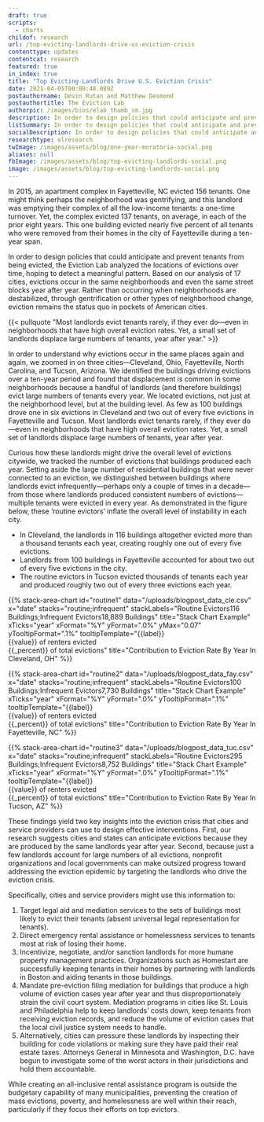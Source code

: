 ```yaml
---
draft: true
scripts:
  - charts
childof: research
url: /top-evicting-landlords-drive-us-eviction-crisis
contenttype: updates
contentcat: research
featured: true
in_index: true
title: "Top Evicting Landlords Drive U.S. Eviction Crisis"
date: 2021-04-05T00:00:40.089Z
postauthorname: Devin Rutan and Matthew Desmond
postauthortitle: The Eviction Lab
authorpic: /images/bios/elab_thumb_sm.jpg
description: In order to design policies that could anticipate and prevent tenants from being evicted, the Eviction Lab analyzed the locations of evictions over time, hoping to detect a meaningful pattern.
listSummary: In order to design policies that could anticipate and prevent tenants from being evicted, the Eviction Lab analyzed the locations of evictions over time, hoping to detect a meaningful pattern. Based on our analysis of 17 cities, evictions occur in the same neighborhoods and even the same street blocks year after year.
socialDescription: In order to design policies that could anticipate and prevent tenants from being evicted, the Eviction Lab analyzed the locations of evictions over time, hoping to detect a meaningful pattern.
researchtype: elresearch
twImage: /images/assets/blog/one-year-moratoria-social.png
aliases: null
fbImage: /images/assets/blog/top-evicting-landlords-social.png
image: /images/assets/blog/top-evicting-landlords-social.png
---
```


In 2015, an apartment complex in Fayetteville, NC evicted 156 tenants. One might think perhaps the neighborhood was gentrifying, and this landlord was emptying their complex of all the low-income tenants: a one-time turnover. Yet, the complex evicted 137 tenants, on average, in each of the prior eight years. This one building evicted nearly five percent of all tenants who were removed from their homes in the city of Fayetteville during a ten-year span.

In order to design policies that could anticipate and prevent tenants from being evicted, the Eviction Lab analyzed the locations of evictions over time, hoping to detect a meaningful pattern. Based on our analysis of 17 cities, evictions occur in the same neighborhoods and even the same street blocks year after year. Rather than occurring when neighborhoods are destabilized, through gentrification or other types of neighborhood change, eviction remains the status quo in pockets of American cities.

{{< pullquote "Most landlords evict tenants rarely,  if they ever  do—even in neighborhoods that have high overall eviction rates. Yet, a small set of landlords displace large numbers of tenants, year after year." >}}

In order to understand why evictions occur in the same places again and again, we zoomed in on three cities—Cleveland, Ohio, Fayetteville, North Carolina, and Tucson, Arizona. We identified the buildings driving evictions over a ten-year period and found that displacement is common in some neighborhoods because a handful of landlords (and therefore buildings) evict large numbers of tenants every year. We located evictions, not just at the neighborhood level, but at the building level. As few as 100 buildings drove one in six evictions in Cleveland and two out of every five evictions in Fayetteville and Tucson. Most landlords evict tenants rarely, if they ever do—even in neighborhoods that have high overall eviction rates. Yet, a small set of landlords displace large numbers of tenants, year after year.

Curious how these landlords might drive the overall level of evictions citywide, we tracked the number of evictions that buildings produced each year. Setting aside the large number of residential buildings that were never connected to an eviction, we distinguished between buildings where landlords evict infrequently—perhaps only a couple of times in a decade—from those where landlords produced consistent numbers of evictions—multiple tenants were evicted in every year. As demonstrated in the figure below, these ‘routine evictors’ inflate the overall level of instability in each city.

- In Cleveland, the landlords in 116 buildings altogether evicted more than a thousand tenants each year, creating roughly one out of every five evictions.
- Landlords from 100 buildings in Fayetteville accounted for about two out of every five evictions in the city.
- The routine evictors in Tucson evicted thousands of tenants each year and produced roughly two out of every three evictions each year.

{{% stack-area-chart
  id="routine1"
  data="/uploads/blogpost_data_cle.csv"
  x="date"
  stacks="routine;infrequent"
  stackLabels="<span>Routine Evictors</span><span>116 Buildings</span>;<span>Infrequent Evictors</span><span>18,889 Buildings</span>"
  title="Stack Chart Example"
  xTicks="year"
  xFormat="%Y"
  yFormat=".0%"
  yMax="0.07"
  yTooltipFormat=".1%"
  tooltipTemplate="{{label}} <br />{{value}} of renters evicted <br />{{_percent}} of total evictions"
  title="Contribution to Eviction Rate By Year In Cleveland, OH"
%}}

{{% stack-area-chart
  id="routine2"
  data="/uploads/blogpost_data_fay.csv"
  x="date"
  stacks="routine;infrequent"
  stackLabels="<span>Routine Evictors</span><span>100 Buildings</span>;<span>Infrequent Evictors</span><span>7,730 Buildings</span>"
  title="Stack Chart Example"
  xTicks="year"
  xFormat="%Y"
  yFormat=".0%"
  yTooltipFormat=".1%"
  tooltipTemplate="{{label}} <br />{{value}} of renters evicted <br />{{_percent}} of total evictions"
  title="Contribution to Eviction Rate By Year In Fayetteville, NC"
%}}

{{% stack-area-chart
  id="routine3"
  data="/uploads/blogpost_data_tuc.csv"
  x="date"
  stacks="routine;infrequent"
  stackLabels="<span>Routine Evictors</span><span>295 Buildings</span>;<span>Infrequent Evictors</span><span>8,752 Buildings</span>"
  title="Stack Chart Example"
  xTicks="year"
  xFormat="%Y"
  yFormat=".0%"
  yTooltipFormat=".1%"
  tooltipTemplate="{{label}} <br />{{value}} of renters evicted <br />{{_percent}} of total evictions"
  title="Contribution to Eviction Rate By Year In Tucson, AZ"
%}}

These findings yield two key insights into the eviction crisis that cities and service providers can use to design effective interventions. First, our research suggests cities and states can anticipate evictions because they are produced by the same landlords year after year. Second, because just a few landlords account for large numbers of all evictions, nonprofit organizations and local governments can make outsized progress toward addressing the eviction epidemic by targeting the landlords who drive the eviction crisis.

Specifically, cities and service providers might use this information to:

1. Target legal aid and mediation services to the sets of buildings most likely to evict their tenants (absent universal legal representation for tenants).
2. Direct emergency rental assistance or homelessness services to tenants most at risk of losing their home.
3. Incentivize, negotiate, and/or sanction landlords for more humane property management practices. Organizations such as Homestart are successfully keeping tenants in their homes by partnering with landlords in Boston and aiding tenants in those buildings.
4. Mandate pre-eviction filing mediation for buildings that produce a high volume of eviction cases year after year and thus disproportionately strain the civil court system. Mediation programs in cities like St. Louis and Philadelphia help to keep landlords’ costs down, keep tenants from receiving eviction records, and reduce the volume of eviction cases that the local civil justice system needs to handle.
5. Alternatively, cities can pressure these landlords by inspecting their building for code violations or making sure they have paid their real estate taxes. Attorneys General in Minnesota and Washington, D.C. have begun to investigate some of the worst actors in their jurisdictions and hold them accountable.

While creating an all-inclusive rental assistance program is outside the budgetary capability of many municipalities, preventing the creation of mass evictions, poverty, and homelessness are well within their reach, particularly if they focus their efforts on top evictors.
